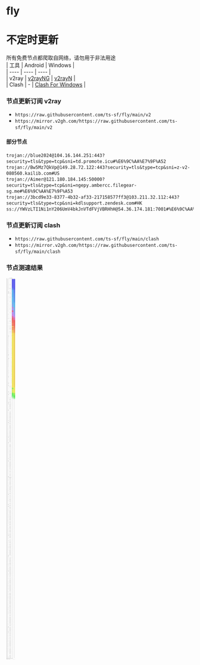 # fly
# 不定时更新
所有免费节点都爬取自网络，请勿用于非法用途  
|  工具  | Android  | Windows  |  
|  ----  | ----   | ----  |  
| v2ray  | [v2rayNG](https://github.com/2dust/v2rayNG/releases) | [v2rayN](https://github.com/2dust/v2rayN/releases) |  
| Clash  | - | [Clash For Windows](https://github.com/2dust/clashN/releases) | 
  
### 节点更新订阅  v2ray
- `https://raw.githubusercontent.com/ts-sf/fly/main/v2`  
- `https://mirror.v2gh.com/https://raw.githubusercontent.com/ts-sf/fly/main/v2`  

#### 部分节点  
``` 
trojan://blue2024@104.16.144.251:443?security=tls&type=tcp&sni=td.promote.icu#%E6%9C%AA%E7%9F%A52
trojan://Bw5Mz7QkVp@149.28.72.122:443?security=tls&type=tcp&sni=z-v2-080560.kailib.com#US
trojan://Aimer@121.180.184.145:50000?security=tls&type=tcp&sni=ngepy.ambercc.filegear-sg.me#%E6%9C%AA%E7%9F%A53
trojan://3bcd9e33-8377-4b32-af33-217158577ff3@103.211.32.112:443?security=tls&type=tcp&sni=kdlsupport.zendesk.com#HK
ss://YWVzLTI1Ni1nY206UmV4bkJnVTdFVjVBRHhH@54.36.174.181:7001#%E6%9C%AA%E7%9F%A54%201.8MB%2Fs
```
### 节点更新订阅  clash
- `https://raw.githubusercontent.com/ts-sf/fly/main/clash`  
- `https://mirror.v2gh.com/https://raw.githubusercontent.com/ts-sf/fly/main/clash`  

### 节点测速结果
![image](traffic.png)
